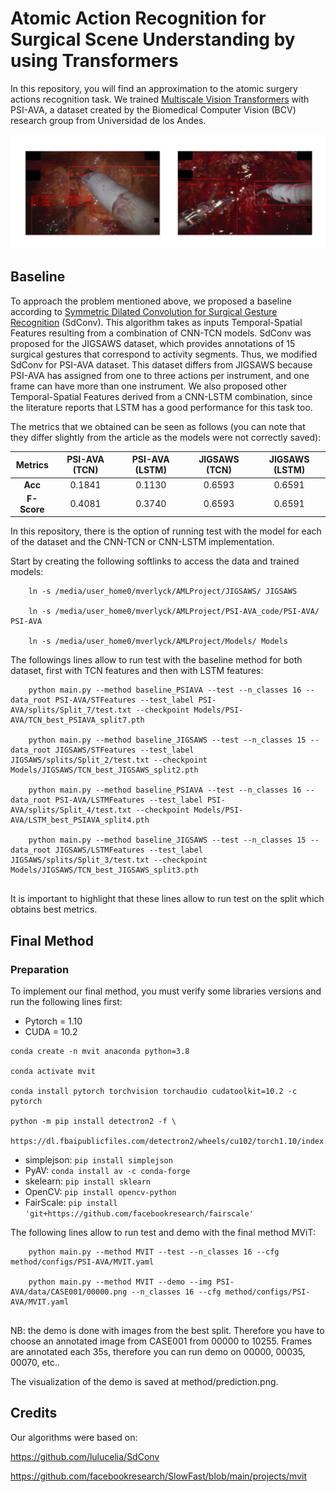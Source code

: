 # Atomic Action Recognition for Surgical Scene Understanding by using Transformers

In this repository, you will find an approximation to the atomic surgery actions recognition task. We trained [Multiscale Vision Transformers](https://arxiv.org/abs/2104.11227.pdf) with PSI-AVA, a dataset created by the Biomedical Computer Vision (BCV) research group from Universidad de los Andes.

![MViTResults](MviTResults.png)

## Baseline

To approach the problem mentioned above, we proposed a baseline according to [Symmetric Dilated Convolution for Surgical Gesture Recognition](https://arxiv.org/pdf/2007.06373.pdf) (SdConv). This algorithm takes as inputs Temporal-Spatial Features resulting from a combination of CNN-TCN models. SdConv was proposed for the JIGSAWS dataset, which provides annotations of 15 surgical gestures that correspond to activity segments. Thus, we modified SdConv for PSI-AVA dataset. This dataset differs from JIGSAWS because PSI-AVA has assigned from one to three actions per instrument, and one frame can have more than one instrument. We also proposed other Temporal-Spatial Features derived from a CNN-LSTM combination, since the literature reports that LSTM has a good performance for this task too.

The metrics that we obtained can be seen as follows (you can note that they differ slightly from the article as the models were not correctly saved):

| Metrics | PSI-AVA (TCN) | PSI-AVA (LSTM) | JIGSAWS (TCN) | JIGSAWS (LSTM) |
| :-------------: | :-------------: | :-------------: | :-------------: | :-------------: | 
| **Acc** | 0.1841 | 0.1130 | 0.6593 | 0.6591 |
| **F-Score** | 0.4081 | 0.3740 | 0.6593 | 0.6591 |

In this repository, there is the option of running test with the model for each of the dataset and the CNN-TCN or CNN-LSTM implementation.

Start by creating the following softlinks to access the data and trained models: 
```
    ln -s /media/user_home0/mverlyck/AMLProject/JIGSAWS/ JIGSAWS
    
    ln -s /media/user_home0/mverlyck/AMLProject/PSI-AVA_code/PSI-AVA/ PSI-AVA
    
    ln -s /media/user_home0/mverlyck/AMLProject/Models/ Models
```
The followings lines allow to run test with the baseline method for both dataset, first with TCN features and then with LSTM features:

```
    python main.py --method baseline_PSIAVA --test --n_classes 16 --data_root PSI-AVA/STFeatures --test_label PSI-AVA/splits/Split_7/test.txt --checkpoint Models/PSI-AVA/TCN_best_PSIAVA_split7.pth
    
    python main.py --method baseline_JIGSAWS --test --n_classes 15 --data_root JIGSAWS/STFeatures --test_label JIGSAWS/splits/Split_2/test.txt --checkpoint Models/JIGSAWS/TCN_best_JIGSAWS_split2.pth
    
    python main.py --method baseline_PSIAVA --test --n_classes 16 --data_root PSI-AVA/LSTMFeatures --test_label PSI-AVA/splits/Split_4/test.txt --checkpoint Models/PSI-AVA/LSTM_best_PSIAVA_split4.pth
    
    python main.py --method baseline_JIGSAWS --test --n_classes 15 --data_root JIGSAWS/LSTMFeatures --test_label JIGSAWS/splits/Split_3/test.txt --checkpoint Models/JIGSAWS/TCN_best_JIGSAWS_split3.pth
   
```

It is important to highlight that these lines allow to run test on the split which obtains best metrics.

## Final Method

### Preparation

To implement our final method, you must verify some libraries versions and run the following lines first:
- Pytorch = 1.10
- CUDA = 10.2
```
conda create -n mvit anaconda python=3.8
    
conda activate mvit
    
conda install pytorch torchvision torchaudio cudatoolkit=10.2 -c pytorch
    
python -m pip install detectron2 -f \
  https://dl.fbaipublicfiles.com/detectron2/wheels/cu102/torch1.10/index.html
```
- simplejson: `pip install simplejson`
- PyAV: `conda install av -c conda-forge`
- skelearn: `pip install sklearn`
- OpenCV: `pip install opencv-python`
- FairScale: `pip install 'git+https://github.com/facebookresearch/fairscale'`


The following lines allow to run test and demo with the final method MViT:

```
    python main.py --method MVIT --test --n_classes 16 --cfg method/configs/PSI-AVA/MVIT.yaml 
    
    python main.py --method MVIT --demo --img PSI-AVA/data/CASE001/00000.png --n_classes 16 --cfg method/configs/PSI-AVA/MVIT.yaml 
   
```
NB: the demo is done with images from the best split. Therefore you have to choose an annotated image from CASE001 from 00000 to 10255. Frames are annotated each 35s, therefore you can run demo on 00000, 00035, 00070, etc..

The visualization of the demo is saved at method/prediction.png.


## Credits

Our algorithms were based on:

https://github.com/lulucelia/SdConv

https://github.com/facebookresearch/SlowFast/blob/main/projects/mvit


